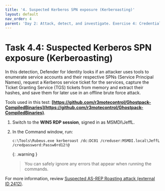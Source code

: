 ```yaml
---
title: '4. Suspected Kerberos SPN exposure (Kerberoasting)'
layout: default
nav_order: 4
parent: 'Day 2: Attack, detect, and investigate. Exercise 4: Credential access alerts'
---
```


# Task 4.4: Suspected Kerberos SPN exposure (Kerberoasting)

In this detection, Defender for Identity looks if an attacker uses tools to enumerate service accounts and their respective SPNs (Service Principal Names), request a Kerberos service ticket for the services, capture the Ticket Granting Service (TGS) tickets from memory and extract their hashes, and save them for later use in an offline brute force attack.

Tools used in this test: **[https://github.com/r3motecontrol/Ghostpack-CompiledBinaries](https://github.com/r3motecontrol/Ghostpack-CompiledBinaries)**.

1. Switch to the **WIN5 RDP session**, signed in as MSMDI\JeffL.

1. In the Command window, run:

    ```CMD-wrap
    c:\Tools\Rubeus.exe kerberoast /dc:DC01 /creduser:MSMDI.local\JeffL /credpassword:Passw0rd12!@
    ```

    {: .warning }
    > You can safely ignore any errors that appear when running the commands.

 
For more information, review [Suspected AS-REP Roasting attack (external ID 2412)](https://learn.microsoft.com/en-us/defender-for-identity/credential-access-alerts#suspected-as-rep-roasting-attack-external-id-2412 "Suspected AS-REP Roasting attack").

